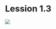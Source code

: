 # Lession 1.3
![](https://cdn.discordapp.com/attachments/1007250454943641733/1012273047090241536/file.jpg)
